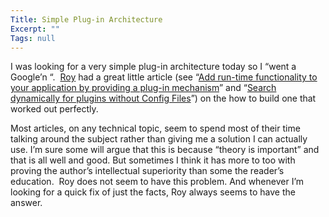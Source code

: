 ```yaml
---
Title: Simple Plug-in Architecture
Excerpt: ""
Tags: null
---
```

<div class="Section1"> <p>I was looking for a very simple plug-in architecture today so I &ldquo;went a Google&rsquo;n &ldquo;. &nbsp;<a href="http://weblogs.asp.net/rosherove" target="_blank">Roy</a> had a great little article (see &ldquo;<a href="http://weblogs.asp.net/rosherove/articles/7610.aspx" target="_blank">Add run-time functionality to your application by providing a plug-in mechanism</a>&rdquo; and &ldquo;<a href="http://weblogs.asp.net/rosherove/articles/8048.aspx" target="_blank">Search dynamically for plugins without Config Files</a>&rdquo;) on the how to build one that worked out perfectly.</p> <p>Most articles, on any technical topic, seem to spend most of their time talking around the subject rather than giving me a solution I can actually use. I&rsquo;m sure some will argue that this is because &ldquo;theory is important&rdquo; and that is all well and good. But sometimes I think it has more to too with proving the author&rsquo;s intellectual superiority than some the reader&rsquo;s education. &nbsp;Roy does not seem to have this problem. And whenever I&rsquo;m looking for a quick fix of just the facts, Roy always seems to have the answer.</p> <p>&nbsp;</p></div>